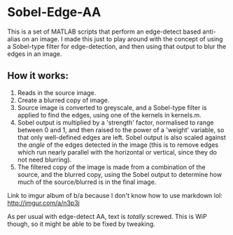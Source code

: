 # Sobel-Edge-AA

This is a set of MATLAB scripts that perform an edge-detect based anti-alias on an image. I made this just to play around with the concept of using a Sobel-type filter for edge-detection, and then using that output to blur the edges in an image.

How it works:
-

1. Reads in the source image.
2. Create a blurred copy of image.
3. Source image is converted to greyscale, and a Sobel-type filter is applied to find the edges, using one of the kernels in kernels.m.
4. Sobel output is multiplied by a 'strength' factor, normalised to range between 0 and 1, and then raised to the power of a 'weight' variable, so that only well-defined edges are left. Sobel output is also scaled against the *angle* of the edges detected in the image (this is to remove edges which run nearly parallel with the horizontal or vertical, since they do not need blurring).
5. The filtered copy of the image is made from a combination of the source, and the blurred copy, using the Sobel output to determine how much of the source/blurred is in the final image.

Link to imgur album of b/a because I don't know how to use markdown lol: http://imgur.com/a/n3p3j

As per usual with edge-detect AA, text is *totally* screwed. This is WiP though, so it might be able to be fixed by tweaking.

